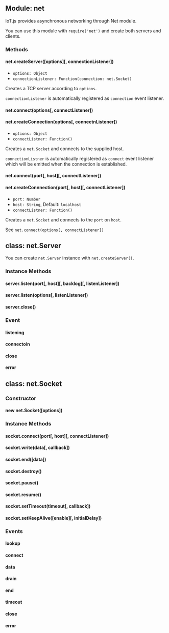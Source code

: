 ## Module: net

IoT.js provides asynchronous networking through Net module.

You can use this module with `require('net')` and create both servers and clients.

### Methods

#### net.createServer([options][, connectionListener])
* `options: Object`
* `connectionListener: Function(connection: net.Socket)`

Creates a TCP server according to `options`.

`connectionListener` is automatically registered as `connection` event listener.


#### net.connect(options[, connectListener])
#### net.createConnection(options[, connectnListener])
* `options: Object`
* `connectListner: Function()`

Creates a `net.Socket` and connects to the supplied host.

`connectionListner` is automatically registered as `connect` event listener which will be emitted when the connection is established.


#### net.connect(port[, host][, connectListener])
#### net.createConnnection(port[, host][, connectListener])
* `port: Number`
* `host: String`, Default: `localhost`
* `connectListner: Function()`

Creates a `net.Socket` and connects to the `port` on `host`.

See `net.connect(options[, connectListener])`


## class: net.Server

You can create `net.Server` instance with `net.createServer()`.

### Instance Methods

#### server.listen(port[, host][, backlog][, listenListener])
#### server.listen(options[, listenListener])
#### server.close()

### Event

#### listening
#### connectoin
#### close
#### error

## class: net.Socket

### Constructor

#### new net.Socket([options])

### Instance Methods

#### socket.connect(port[, host][, connectListener])
#### socket.write(data[, callback])
#### socket.end([data])
#### socket.destroy()
#### socket.pause()
#### socket.resume()
#### socket.setTimeout(timeout[, callback])
#### socket.setKeepAlive([enable][, initialDelay])

### Events

#### lookup
#### connect
#### data
#### drain
#### end
#### timeout
#### close
#### error

